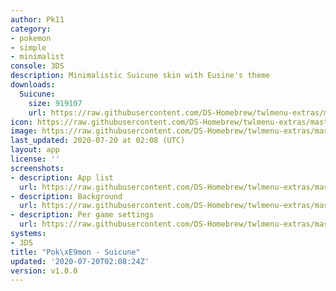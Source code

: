```yaml
---
author: Pk11
category:
- pokemon
- simple
- minimalist
console: 3DS
description: Minimalistic Suicune skin with Eusine's theme
downloads:
  Suicune:
    size: 919107
    url: https://raw.githubusercontent.com/DS-Homebrew/twlmenu-extras/master/_nds/TWiLightMenu/3dsmenu/themes/Suicune.7z
icon: https://raw.githubusercontent.com/DS-Homebrew/twlmenu-extras/master/_nds/TWiLightMenu/3dsmenu/themes/meta/Suicune/icon.png
image: https://raw.githubusercontent.com/DS-Homebrew/twlmenu-extras/master/_nds/TWiLightMenu/3dsmenu/themes/meta/Suicune/icon.png
last_updated: 2020-07-20 at 02:08 (UTC)
layout: app
license: ''
screenshots:
- description: App list
  url: https://raw.githubusercontent.com/DS-Homebrew/twlmenu-extras/master/_nds/TWiLightMenu/3dsmenu/themes/meta/Suicune/screenshots/app-list.png
- description: Background
  url: https://raw.githubusercontent.com/DS-Homebrew/twlmenu-extras/master/_nds/TWiLightMenu/3dsmenu/themes/meta/Suicune/screenshots/background.png
- description: Per game settings
  url: https://raw.githubusercontent.com/DS-Homebrew/twlmenu-extras/master/_nds/TWiLightMenu/3dsmenu/themes/meta/Suicune/screenshots/per-game-settings.png
systems:
- 3DS
title: "Pok\xE9mon - Suicune"
updated: '2020-07-20T02:08:24Z'
version: v1.0.0
---
```

